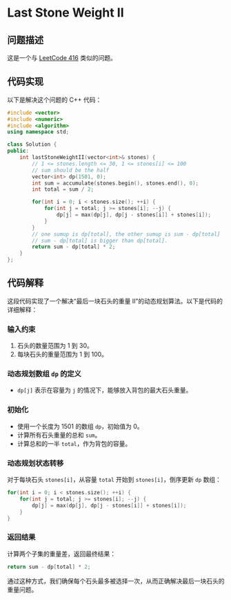 # Last Stone Weight II

## 问题描述

这是一个与 [LeetCode 416](https://leetcode.cn/problems/last-stone-weight-ii/) 类似的问题。

## 代码实现

以下是解决这个问题的 C++ 代码：

```cpp
#include <vector>
#include <numeric>
#include <algorithm>
using namespace std;

class Solution {
public:
    int lastStoneWeightII(vector<int>& stones) {
        // 1 <= stones.length <= 30, 1 <= stones[i] <= 100
        // sum should be the half
        vector<int> dp(1501, 0);
        int sum = accumulate(stones.begin(), stones.end(), 0);
        int total = sum / 2;

        for(int i = 0; i < stones.size(); ++i) {
            for(int j = total; j >= stones[i]; --j) {
                dp[j] = max(dp[j], dp[j - stones[i]] + stones[i]);
            }
        }
        // one sumup is dp[total], the other sumup is sum - dp[total]
        // sum - dp[total] is bigger than dp[total].
        return sum - dp[total] * 2;
    }
};
```

## 代码解释

这段代码实现了一个解决“最后一块石头的重量 II”的动态规划算法。以下是代码的详细解释：

### 输入约束

1. 石头的数量范围为 1 到 30。
2. 每块石头的重量范围为 1 到 100。

### 动态规划数组 `dp` 的定义

- `dp[j]` 表示在容量为 `j` 的情况下，能够放入背包的最大石头重量。

### 初始化

- 使用一个长度为 1501 的数组 `dp`，初始值为 0。
- 计算所有石头重量的总和 `sum`。
- 计算总和的一半 `total`，作为背包的容量。

### 动态规划状态转移

对于每块石头 `stones[i]`，从容量 `total` 开始到 `stones[i]`，倒序更新 `dp` 数组：

```cpp
for(int i = 0; i < stones.size(); ++i) {
    for(int j = total; j >= stones[i]; --j) {
        dp[j] = max(dp[j], dp[j - stones[i]] + stones[i]);
    }
}
```

### 返回结果

计算两个子集的重量差，返回最终结果：

```cpp
return sum - dp[total] * 2;
```

通过这种方式，我们确保每个石头最多被选择一次，从而正确解决最后一块石头的重量问题。